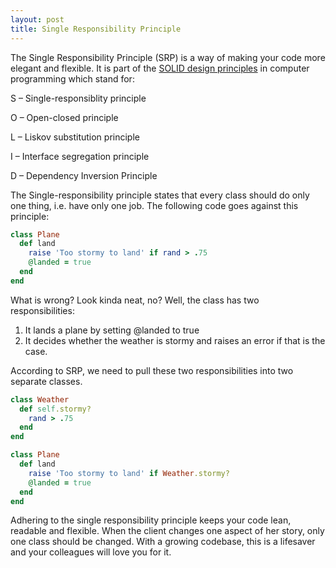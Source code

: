 ```yaml
---
layout: post
title: Single Responsibility Principle
---
```

The Single Responsibility Principle (SRP) is a way of making your code more
elegant and flexible. It is part of the [SOLID design principles](https://scotch.io/bar-talk/s-o-l-i-d-the-first-five-principles-of-object-oriented-design) in computer
programming which stand for:

  S – Single-responsiblity principle

  O – Open-closed principle

  L – Liskov substitution principle

  I – Interface segregation principle

  D – Dependency Inversion Principle


The Single-responsibility principle states that every class should do only one thing, i.e. have only one job. The following code goes against this principle: 

```ruby
class Plane
  def land
    raise 'Too stormy to land' if rand > .75
    @landed = true
  end
end
```
What is wrong? Look kinda neat, no? Well, the class has two responsibilities:
1. It lands a plane by setting @landed to true
2. It decides whether the weather is stormy and raises an error if that is the case.

According to SRP, we need to pull these two responsibilities into two separate classes.
```ruby
class Weather
  def self.stormy?
    rand > .75
  end    
end

class Plane
  def land
    raise 'Too stormy to land' if Weather.stormy?
    @landed = true
  end
end
```

Adhering to the single responsibility principle keeps your code lean, readable and flexible. When the client changes one aspect of her story, only one class should be changed. With a growing codebase, this is a lifesaver and your colleagues will love you for it. 
